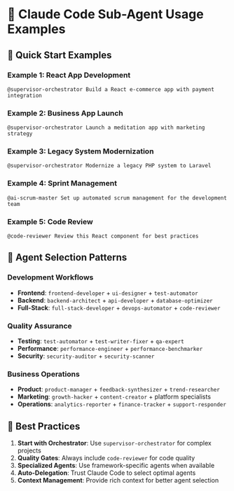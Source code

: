 # 🚀 Claude Code Sub-Agent Usage Examples

## 🎯 Quick Start Examples

### Example 1: React App Development
```
@supervisor-orchestrator Build a React e-commerce app with payment integration
```

### Example 2: Business App Launch
```
@supervisor-orchestrator Launch a meditation app with marketing strategy
```

### Example 3: Legacy System Modernization
```
@supervisor-orchestrator Modernize a legacy PHP system to Laravel
```

### Example 4: Sprint Management
```
@ai-scrum-master Set up automated scrum management for the development team
```

### Example 5: Code Review
```
@code-reviewer Review this React component for best practices
```

## 🔧 Agent Selection Patterns

### Development Workflows
- **Frontend**: `frontend-developer` + `ui-designer` + `test-automator`
- **Backend**: `backend-architect` + `api-developer` + `database-optimizer`
- **Full-Stack**: `full-stack-developer` + `devops-automator` + `code-reviewer`

### Quality Assurance
- **Testing**: `test-automator` + `test-writer-fixer` + `qa-expert`
- **Performance**: `performance-engineer` + `performance-benchmarker`
- **Security**: `security-auditor` + `security-scanner`

### Business Operations
- **Product**: `product-manager` + `feedback-synthesizer` + `trend-researcher`
- **Marketing**: `growth-hacker` + `content-creator` + platform specialists
- **Operations**: `analytics-reporter` + `finance-tracker` + `support-responder`

## 🎯 Best Practices

1. **Start with Orchestrator**: Use `supervisor-orchestrator` for complex projects
2. **Quality Gates**: Always include `code-reviewer` for code quality
3. **Specialized Agents**: Use framework-specific agents when available
4. **Auto-Delegation**: Trust Claude Code to select optimal agents
5. **Context Management**: Provide rich context for better agent selection
